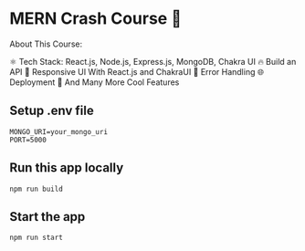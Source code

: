 #  MERN Crash Course 🚀
About This Course:

⚛️ Tech Stack: React.js, Node.js, Express.js, MongoDB, Chakra UI
🔥 Build an API
📱 Responsive UI With React.js and ChakraUI
🐞 Error Handling
🌐 Deployment
🚀 And Many More Cool Features

## Setup .env file

```
MONGO_URI=your_mongo_uri
PORT=5000
```

## Run this app locally

```
npm run build
```

## Start the app
```
npm run start
```
